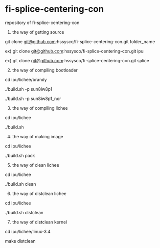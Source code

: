 # fi-splice-centering-con
repository of fi-splice-centering-con

1. the way of getting source

git clone git@github.com:hssysco/fi-splice-centering-con.git folder_name

ex) git clone git@github.com:hssysco/fi-splice-centering-con.git ipu

ex) git clone git@github.com:hssysco/fi-splice-centering-con.git splice

2. the way of compiling bootloader

cd ipu/lichee/brandy

./build.sh -p sun8iw8p1

./build.sh -p sun8iw8p1_nor

3. the way of compiling lichee

cd ipu/lichee

./build.sh 

4. the way of making image

cd ipu/lichee

./build.sh pack

5. the way of clean lichee

cd ipu/lichee

./build.sh clean

6. the way of distclean lichee

cd ipu/lichee

./build.sh distclean

7. the way of distclean kernel

cd ipu/lichee/linux-3.4

make distclean


